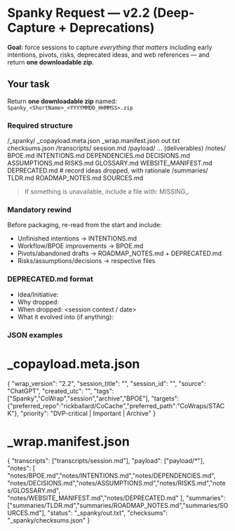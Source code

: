 # Spanky Request — v2.2 (Deep-Capture + Deprecations)

**Goal:** force sessions to capture *everything that matters* including early intentions, pivots, risks, deprecated ideas, and web references — and return **one downloadable zip**.


## Your task
Return **one downloadable zip** named:
`Spanky_<ShortName>_<YYYYMMDD_HHMMSS>.zip`

### Required structure
/_spanky/
  _copayload.meta.json
  _wrap.manifest.json
  out.txt
  checksums.json
/transcripts/
  session.md
/payload/
  ... (deliverables)
/notes/
  BPOE.md
  INTENTIONS.md
  DEPENDENCIES.md
  DECISIONS.md
  ASSUMPTIONS.md
  RISKS.md
  GLOSSARY.md
  WEBSITE_MANIFEST.md
  DEPRECATED.md        # record ideas dropped, with rationale
/summaries/
  TLDR.md
  ROADMAP_NOTES.md
  SOURCES.md

> If something is unavailable, include a file with: MISSING_<WHAT>.

### Mandatory rewind
Before packaging, re-read from the start and include:
- Unfinished intentions → INTENTIONS.md
- Workflow/BPOE improvements → BPOE.md
- Pivots/abandoned drafts → ROADMAP_NOTES.md + DEPRECATED.md
- Risks/assumptions/decisions → respective files

### DEPRECATED.md format
- Idea/Initiative: <short name>
- Why dropped: <reason>
- When dropped: <session context / date>
- What it evolved into (if anything): <link or note>

### JSON examples
# _copayload.meta.json
{
  "wrap_version": "2.2",
  "session_title": "<human title>",
  "session_id": "<if known>",
  "source": "ChatGPT",
  "created_utc": "<ISO8601>",
  "tags": ["Spanky","CoWrap","session","archive","BPOE"],
  "targets": {"preferred_repo":"rickballard/CoCache","preferred_path":"CoWraps/STACK"},
  "priority": "DVP-critical | Important | Archive"
}

# _wrap.manifest.json
{
  "transcripts": ["transcripts/session.md"],
  "payload": ["payload/*"],
  "notes": [
    "notes/BPOE.md","notes/INTENTIONS.md","notes/DEPENDENCIES.md",
    "notes/DECISIONS.md","notes/ASSUMPTIONS.md","notes/RISKS.md","notes/GLOSSARY.md",
    "notes/WEBSITE_MANIFEST.md","notes/DEPRECATED.md"
  ],
  "summaries": ["summaries/TLDR.md","summaries/ROADMAP_NOTES.md","summaries/SOURCES.md"],
  "status": "_spanky/out.txt",
  "checksums": "_spanky/checksums.json"
}
